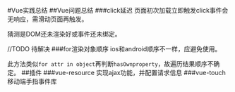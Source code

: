 #Vue实践总结
##Vue问题总结
###click延迟
页面初次加载立即触发click事件会无响应，需滑动页面再触发。

猜测是DOM还未渲染好或事件还未绑定。

//TODO 待解决
###for渲染对象顺序
ios和android顺序不一样，应避免使用。

此方法类似`for attr in object`再判断`hasOwnproperty`，故遍历结果顺序不确定。
##插件
###vue-resource
实现ajax功能，并配置请求信息
###vue-touch
移动端手指事件库
